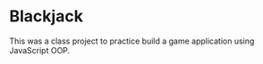 <h1>Blackjack</h1>

This was a class project to practice build a game application using JavaScript OOP.
